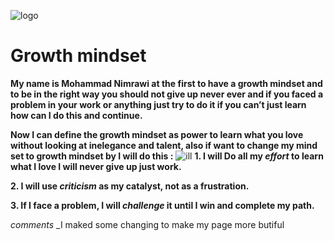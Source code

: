 ![logo](https://static.vecteezy.com/system/resources/thumbnails/000/585/802/small/006-02.jpg)
 # Growth mindset
 **My name is Mohammad Nimrawi at the first to have a growth mindset and to be in the right way you should not give up never ever and if you faced a problem in your work or anything just try to do it if you can’t just learn how can I do this and continue.**
 
 **Now I can define the growth mindset as power to learn what you love without looking at inelegance and talent, also if want to change my mind set to growth mindset by I will do this :**
 ![ill](https://3kllhk1ibq34qk6sp3bhtox1-wpengine.netdna-ssl.com/wp-content/uploads/NewGrowthMindset2.png)
 **1. I will Do all my _effort_ to learn what I love I will never give up just work.**
 
 **2. I will use _criticism_ as my catalyst, not as a frustration.**

**3. If I face a problem, I will _challenge_ it until I win and complete my path.**

_comments_
_I maked some changing to make my page more butiful